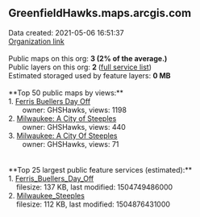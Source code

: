 <h2>GreenfieldHawks.maps.arcgis.com</h2> Data created: 2021-05-06 16:51:37 <br /><a target='new' href='https://GreenfieldHawks.maps.arcgis.com'>Organization link</a><br /><br />Public maps on this org: <b>3 (2% of the average.)</b><br />Public layers on this org: <b>2 </b>(<a target='new' href='https://services.arcgis.com/FE3R2D9CjMSz8qe5/ArcGIS/rest/services'>full service list</a>)<br />Estimated storaged used by feature layers: <b>0 MB</b><br /><br />**Top 50 public maps by views:**<br />  1. <a target='new' href='https://www.arcgis.com/home/item.html?id=719d0d735d0842929012dda4df09ca62'>Ferris Buellers Day Off</a> <br />  &nbsp;&nbsp;&nbsp;&nbsp; &nbsp;&nbsp;owner: GHSHawks, views: 1198<br />  2. <a target='new' href='https://www.arcgis.com/home/item.html?id=a3f59254f3c34bee9ef6e7a7c0b734a5'>Milwaukee: A City of Steeples</a> <br />  &nbsp;&nbsp;&nbsp;&nbsp; &nbsp;&nbsp;owner: GHSHawks, views: 440<br />  3. <a target='new' href='https://www.arcgis.com/home/item.html?id=6364eaec2b7a4b55adb11903d533645c'>Milwaukee: A City Of Steeples</a> <br />  &nbsp;&nbsp;&nbsp;&nbsp; &nbsp;&nbsp;owner: GHSHawks, views: 71<br /><br /><br />**Top 25 largest public feature services (estimated):**<br /> 1. <a target='new' href='https://www.arcgis.com/home/item.html?id=82e037ea13df4db29ad68e90feb54cf9'>Ferris_Buellers_Day_Off</a><br /> &nbsp;&nbsp;&nbsp;&nbsp;filesize: 137 KB, last modified: 1504749486000<br /> 2. <a target='new' href='https://www.arcgis.com/home/item.html?id=2c0e13e4fb7f47c0a3869c46e1520a42'>Milwaukee_Steeples</a><br /> &nbsp;&nbsp;&nbsp;&nbsp;filesize: 112 KB, last modified: 1504876431000<br />